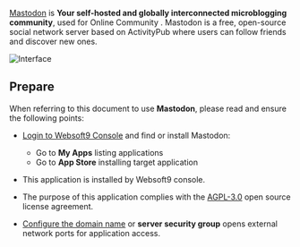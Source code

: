 [Mastodon](https://joinmastodon.org/) is **Your self-hosted and globally interconnected microblogging community**, used for Online Community . Mastodon is a free, open-source social network server based on ActivityPub where users can follow friends and discover new ones. 


![Interface](https://libs.websoft9.com/Websoft9/DocsPicture/zh/mastodon/mastodon-gui-websoft9.png)


## Prepare

When referring to this document to use **Mastodon**, please read and ensure the following points:

- [Login to Websoft9 Console](./login-console) and find or install Mastodon:
  - Go to **My Apps** listing applications 
  - Go to **App Store** installing target application

- This application is installed by Websoft9 console.


- The purpose of this application complies with the [AGPL-3.0](https://opensource.org/licenses/AGPL-3.0) open source license agreement.


- [Configure the domain name](./domain-set) or **server security group** opens external network ports for application access.